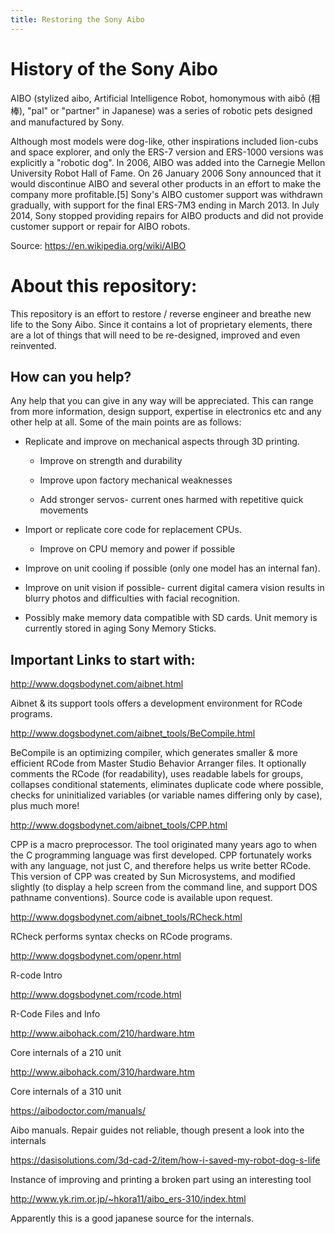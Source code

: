 ```yaml
---
title: Restoring the Sony Aibo
---
```


History of the Sony Aibo
========================

AIBO (stylized aibo, Artificial Intelligence Robot, homonymous with aibō (相棒),
"pal" or "partner" in Japanese) was a series of robotic pets designed and
manufactured by Sony.

Although most models were dog-like, other inspirations included lion-cubs and
space explorer, and only the ERS-7 version and ERS-1000 versions was explicitly
a "robotic dog". In 2006, AIBO was added into the Carnegie Mellon University
Robot Hall of Fame. On 26 January 2006 Sony announced that it would discontinue
AIBO and several other products in an effort to make the company more
profitable.[5] Sony's AIBO customer support was withdrawn gradually, with
support for the final ERS-7M3 ending in March 2013. In July 2014, Sony stopped
providing repairs for AIBO products and did not provide customer support or
repair for AIBO robots.

Source: <https://en.wikipedia.org/wiki/AIBO>

About this repository:
======================

This repository is an effort to restore / reverse engineer and breathe new life
to the Sony Aibo. Since it contains a lot of proprietary elements, there are a
lot of things that will need to be re-designed, improved and even reinvented.

How can you help?
-----------------

Any help that you can give in any way will be appreciated. This can range from
more information, design support, expertise in electronics etc and any other
help at all. Some of the main points are as follows:

-   Replicate and improve on mechanical aspects through 3D printing.

    -   Improve on strength and durability

    -   Improve upon factory mechanical weaknesses

    -   Add stronger servos- current ones harmed with repetitive quick movements

-   Import or replicate core code for replacement CPUs.

    -   Improve on CPU memory and power if possible

-   Improve on unit cooling if possible (only one model has an internal fan).

-   Improve on unit vision if possible- current digital camera vision results in
    blurry photos and difficulties with facial recognition.

-   Possibly make memory data compatible with SD cards. Unit memory is currently
    stored in aging Sony Memory Sticks.

Important Links to start with:
------------------------------

<http://www.dogsbodynet.com/aibnet.html>

Aibnet & its support tools offers a development environment for RCode programs.

<http://www.dogsbodynet.com/aibnet_tools/BeCompile.html>

BeCompile is an optimizing compiler, which generates smaller & more efficient
RCode from Master Studio Behavior Arranger files. It optionally comments the
RCode (for readability), uses readable labels for groups, collapses conditional
statements, eliminates duplicate code where possible, checks for uninitialized
variables (or variable names differing only by case), plus much more!

<http://www.dogsbodynet.com/aibnet_tools/CPP.html>

CPP is a macro preprocessor. The tool originated many years ago to when the C
programming language was first developed. CPP fortunately works with any
language, not just C, and therefore helps us write better RCode. This version of
CPP was created by Sun Microsystems, and modified slightly (to display a help
screen from the command line, and support DOS pathname conventions). Source code
is available upon request.

<http://www.dogsbodynet.com/aibnet_tools/RCheck.html>

RCheck performs syntax checks on RCode programs.

<http://www.dogsbodynet.com/openr.html>

R-code Intro

<http://www.dogsbodynet.com/rcode.html>

R-Code Files and Info

<http://www.aibohack.com/210/hardware.htm>

Core internals of a 210 unit

<http://www.aibohack.com/310/hardware.htm>

Core internals of a 310 unit

<https://aibodoctor.com/manuals/>

Aibo manuals. Repair guides not reliable, though present a look into the
internals

<https://dasisolutions.com/3d-cad-2/item/how-i-saved-my-robot-dog-s-life>

Instance of improving and printing a broken part using an interesting tool

<http://www.yk.rim.or.jp/~hkora11/aibo_ers-310/index.html>

Apparently this is a good japanese source for the internals.
